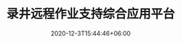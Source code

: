 ---
title: "录井远程作业支持综合应用平台"
date: 2020-12-3T15:44:46+06:00
keywords: "武汉UI设计 武汉UI设计公司 UI设计 UX设计 UE设计"
type: portfolio
image: "images/projects/22/1.jpeg"
category: ["PC/石油"]
project_images: ["images/projects/22/01.jpg"]
weight: 124
---